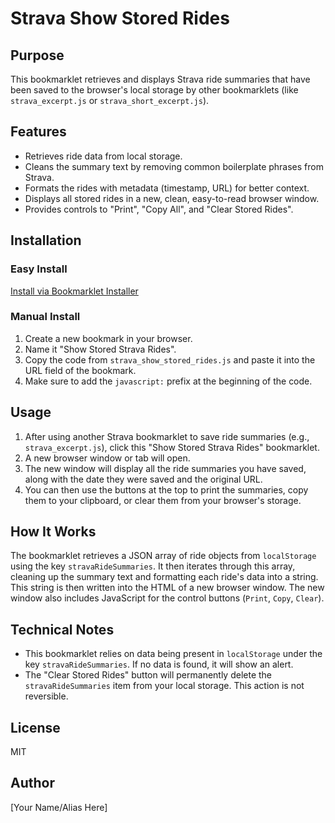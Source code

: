 # Strava Show Stored Rides

## Purpose
This bookmarklet retrieves and displays Strava ride summaries that have been saved to the browser's local storage by other bookmarklets (like `strava_excerpt.js` or `strava_short_excerpt.js`).

## Features
- Retrieves ride data from local storage.
- Cleans the summary text by removing common boilerplate phrases from Strava.
- Formats the rides with metadata (timestamp, URL) for better context.
- Displays all stored rides in a new, clean, easy-to-read browser window.
- Provides controls to "Print", "Copy All", and "Clear Stored Rides".

## Installation

### Easy Install
[Install via Bookmarklet Installer](https://austegard.com/web-utilities/bookmarklet-installer.html?bookmarklet=strava_show_stored_rides.js)

### Manual Install
1. Create a new bookmark in your browser.
2. Name it "Show Stored Strava Rides".
3. Copy the code from `strava_show_stored_rides.js` and paste it into the URL field of the bookmark.
4. Make sure to add the `javascript:` prefix at the beginning of the code.

## Usage
1. After using another Strava bookmarklet to save ride summaries (e.g., `strava_excerpt.js`), click this "Show Stored Strava Rides" bookmarklet.
2. A new browser window or tab will open.
3. The new window will display all the ride summaries you have saved, along with the date they were saved and the original URL.
4. You can then use the buttons at the top to print the summaries, copy them to your clipboard, or clear them from your browser's storage.

## How It Works
The bookmarklet retrieves a JSON array of ride objects from `localStorage` using the key `stravaRideSummaries`. It then iterates through this array, cleaning up the summary text and formatting each ride's data into a string. This string is then written into the HTML of a new browser window. The new window also includes JavaScript for the control buttons (`Print`, `Copy`, `Clear`).

## Technical Notes
- This bookmarklet relies on data being present in `localStorage` under the key `stravaRideSummaries`. If no data is found, it will show an alert.
- The "Clear Stored Rides" button will permanently delete the `stravaRideSummaries` item from your local storage. This action is not reversible.

## License
MIT

## Author
[Your Name/Alias Here]
